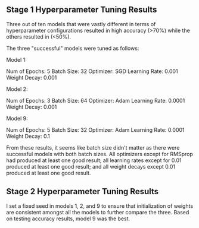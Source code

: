 ## Stage 1 Hyperparameter Tuning Results
Three out of ten models that were vastly different in terms of hyperparameter configurations resulted in high accuracy (>70%) while the others resulted in (<50%).

The three "successful" models were tuned as follows:

Model 1: 

Num of Epochs: 5	Batch Size: 32	Optimizer: SGD	Learning Rate: 0.001	Weight Decay: 0.001

Model 2:

Num of Epochs: 3	Batch Size: 64	Optimizer: Adam	Learning Rate: 0.0001	Weight Decay: 0.001

Model 9:

Num of Epochs: 5	Batch Size: 32	Optimizer: Adam	Learning Rate: 0.0001	Weight Decay: 0.1

From these results, it seems like batch size didn't matter as there were successful models with both batch sizes. All optimizers except for RMSprop had produced at least one good result; all learning rates except for 0.01 produced at least one good result; and all weight decays except 0.01 produced at least one good result.

## Stage 2 Hyperparameter Tuning Results

I set a fixed seed in models 1, 2, and 9 to ensure that initialization of weights are consistent amongst all the models to further compare the three. Based on testing accuracy results, model 9 was the best. 
